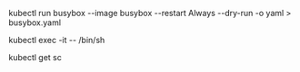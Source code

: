 kubectl run busybox --image busybox --restart Always --dry-run -o yaml  > busybox.yaml

 kubectl exec -it <pod-name>  -- /bin/sh

 kubectl get sc

 